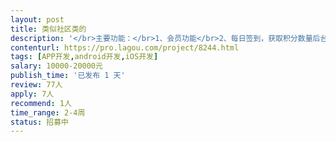 ```yaml
---                
layout: post       
title: 类似社区类的           
description: '</br>主要功能：</br>1、会员功能</br>2、每日签到，获取积分数量后台设置（比如第一天1积分，第二天1积分...第七天2积分）</br>3、社区板块，学生在对应的板块发帖，文字，图片，视频。老师后台点评奖励积分</br>4、积分商城（所有获得的积分可以在这里面换购）</br>'     
contenturl: https://pro.lagou.com/project/8244.html      
tags: [APP开发,android开发,iOS开发]            
salary: 10000-20000元          
publish_time: '已发布 1 天'         
review: 77人                   
apply: 7人                   
recommend: 1人                   
time_range: 2-4周              
status: 招募中                  
---                 
```

